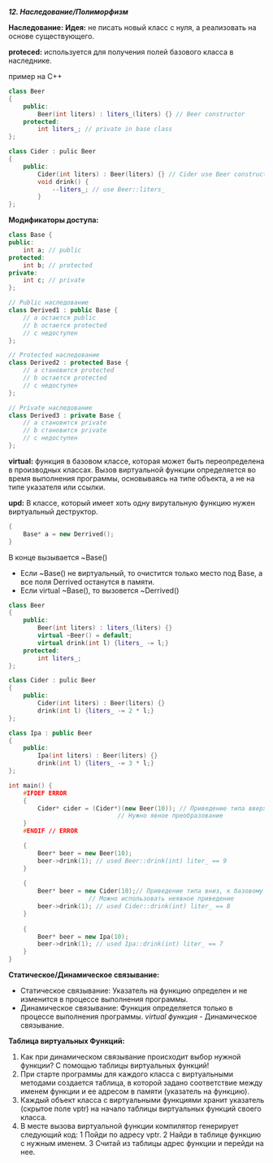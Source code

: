 ***12. Наследование/Полиморфизм***

**Наследование:**
**Идея:** не писать новый класс с нуля, а реализовать на основе
существующего. 

**proteced:** используется для получения полей базового класса в наследнике.

пример на C++
```cpp
class Beer
{
	public:
		Beer(int liters) : liters_(liters) {} // Beer constructor
	protected:
		int liters_; // private in base class
};

class Cider : pulic Beer
{
	public:
		Cider(int liters) : Beer(liters) {} // Cider use Beer constructor
		void drink() {
			--liters_; // use Beer::liters_
		}
};

```

**Модификаторы доступа:**
```cpp
class Base {
public:
    int a; // public
protected:
    int b; // protected
private:
    int c; // private
};

// Public наследование
class Derived1 : public Base {
    // a остается public
    // b остается protected
    // c недоступен
};

// Protected наследование
class Derived2 : protected Base {
    // a становится protected
    // b остается protected
    // c недоступен
};

// Private наследование
class Derived3 : private Base {
    // a становится private
    // b становится private
    // c недоступен
};

```

**virtual:** функция в базовом классе, которая может быть переопределена в производных классах. Вызов виртуальной функции определяется во время выполнения программы, основываясь на типе объекта, а не на типе указателя или ссылки.

**upd:** В классе, который имеет хоть одну вирутальную функцию нужен виртуальный деструктор. 

```cpp
{
	Base* a = new Derrived();
}
```

В конце вызывается ~Base()
- Если ~Base() не виртуальный, то очистится только место под Base, а все поля Derrived останутся в памяти.
- Если virtual ~Base(), то вызовется ~Derrived()

```cpp
class Beer
{
	public:
		Beer(int liters) : liters_(liters) {}
		virtual ~Beer() = default;
		virtual drink(int l) {liters_ -= l;}
	protected:
		int liters_;
};

class Cider : pulic Beer
{
	public:
		Cider(int liters) : Beer(liters) {}
		drink(int l) {liters_ -= 2 * l;}
};

class Ipa : public Beer
{
	public:
		Ipa(int liters) : Beer(liters) {}
		drink(int l) {liters_ -= 3 * l;}
};

int main() {
	#IFDEF ERROR
	{
		Cider* cider = (Cider*)(new Beer(10)); // Приведение типа вверх
						      // Нужно явное преобразование
	}
	#ENDIF // ERROR

	{
		Beer* beer = new Beer(10);
		beer->drink(1); // used Beer::drink(int) liter_ == 9
	}
	
	{
		Beer* beer = new Cider(10);// Приведение типа вниз, к базовому классу 
					  // Можно использовать неявное приведение 
		beer->drink(1); // used Cider::drink(int) liter_ == 8
	}
	
	{
		Beer* beer = new Ipa(10);
		beer->drink(1); // used Ipa::drink(int) liter_ == 7
	}
}
```

**Статическое/Динамическое связывание:**  
- Статическое связывание: Указатель на функцию определен и не изменится в процессе выполнения программы.
- Динамическое связывание: Функция определяется только в процессе выполнения программы.
*virtual функция -* Динамическое связывание.  

**Таблица виртуальных Функций:** 
1. Как при динамическом связывание происходит выбор нужной
функции? С помощью таблицы виртуальных функций!
2. При старте программы для каждого класса с виртуальными
методами создается таблица, в которой задано соответствие
между именем функции и ее адресом в памяти (указатель на
функцию).
3. Каждый объект класса с виртуальными функциями хранит
указатель (скрытое поле vptr) на начало таблицы виртуальных
функций своего класса.
4. В месте вызова виртуальной функции компилятор генерирует
следующий код:
1 Пойди по адресу vptr.
2 Найди в таблице функцию с нужным именем.
3 Считай из таблицы адрес функции и перейди на нее.

